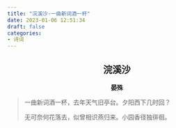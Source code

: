```yaml
---
title: "浣溪沙·一曲新词酒一杯"
date: 2023-01-06 12:51:34
draft: false
categories:
- 诗词
---
```


## <center>浣溪沙</center>
**<center>晏殊</center>**

> 一曲新词酒一杯，去年天气旧亭台。夕阳西下几时回？
> 
> 无可奈何花落去，似曾相识燕归来。小园香径独徘徊。
